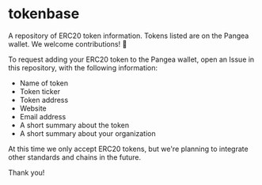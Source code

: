 # tokenbase

A repository of ERC20 token information. Tokens listed are on the Pangea wallet. We welcome contributions! 🎉

To request adding your ERC20 token to the Pangea wallet, open an Issue in this repository, with the following information:

* Name of token
* Token ticker
* Token address
* Website
* Email address
* A short summary about the token
* A short summary about your organization

At this time we only accept ERC20 tokens, but we're planning to integrate other standards and chains in the future.

Thank you! 

